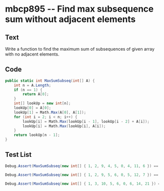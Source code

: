 # mbcp895 -- Find max subsequence sum without adjacent elements

## Text

Write a function to find the maximum sum of subsequences of given array with no adjacent elements.

## Code

```csharp
public static int MaxSumSubseq(int[] A) {
    int n = A.Length;
    if (n == 1) {
        return A[0];
    }
    int[] lookUp = new int[n];
    lookUp[0] = A[0];
    lookUp[1] = Math.Max(A[0], A[1]);
    for (int i = 2; i < n; i++) {
        lookUp[i] = Math.Max(lookUp[i - 1], lookUp[i - 2] + A[i]);
        lookUp[i] = Math.Max(lookUp[i], A[i]);
    }
    return lookUp[n - 1];
}
```

## Test List

```csharp
Debug.Assert(MaxSumSubseq(new int[] { 1, 2, 9, 4, 5, 0, 4, 11, 6 }) == 26);
```

```csharp
Debug.Assert(MaxSumSubseq(new int[] { 1, 2, 9, 5, 6, 0, 5, 12, 7 }) == 28);
```

```csharp
Debug.Assert(MaxSumSubseq(new int[] { 1, 3, 10, 5, 6, 0, 6, 14, 21 }) == 44);
```
